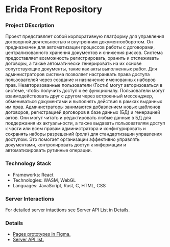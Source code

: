 # Erida Front Repository

### Project DEscription

Проект представляет собой корпоративную платформу для управления договорной деятельностью и внутренним документооборотом. Он предназначен для автоматизации процессов работы с договорами, централизованного хранения документов и снижения рисков. Система предоставляет возможность регистрировать, хранить и отслеживать договоры, а также автоматически генерировать на их основе сопутствующие документы, такие как акты выполненных работ. Для администраторов система позволяет настраивать права доступа пользователей через создание и назначение именованных наборов прав. Неавторизованные пользователи (Гости) могут авторизоваться в системе, чтобы получить доступ к ее функционалу. Пользователи могут взаимодействовать друг с другом через встроенный мессенджер, обмениваться документами и выполнять действия в рамках выданных им прав. Администраторы занимаются добавлением новых шаблонов договоров, регистрацией договоров в базе данных (БД) и генерацией актов. Они могут читать и редактировать любые данные в БД для поддержания их актуальности, а также выдавать пользователям доступ к части или всем правам администратора и конфигурировать и сохранять наборы разрешений (роли) для стандартизации управления доступом. Это помогает организации эффективно управлять документами, контролировать доступ к информации и автоматизировать рутинные операции.

### Technology Stack
- Frameworks: React
- Technologies: WASM, WebGL
- Languages: JavaScript, Rust, C, HTML, CSS

### Server Interactions
For detailed server intactions see Server API List in Details.

### Details
- [Pages prototypes in Figma.](https://www.figma.com/design/2VEMZt0elSPHC7pmqaUS7Y/DocsProject?node-id=5-639&t=sHDlEc0UZZuuk3XV-1)
- [Server API list.](https://github.com/KrakenGog/DocumentAppBackend/blob/main/README.md)

